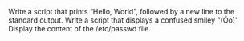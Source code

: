 Write a script that prints “Hello, World”, followed by a new line to the standard output.
Write a script that displays a confused smiley "(Ôo)'
Display the content of the /etc/passwd file..
